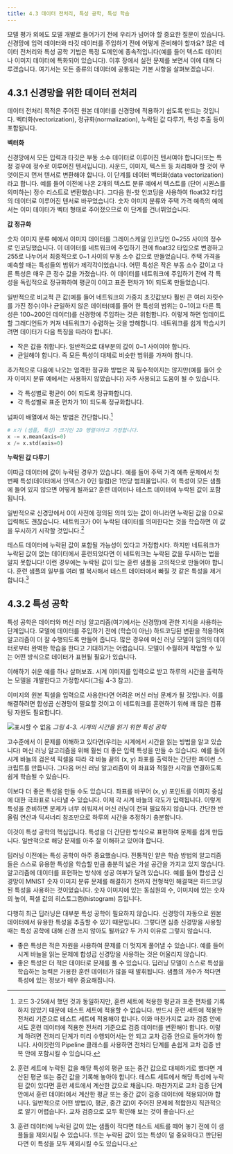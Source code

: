 ```yaml
---
title: 4.3 데이터 전처리, 특성 공학, 특성 학습
---
```


모델 평가 외에도 모델 개발로 들어가기 전에 우리가 넘어야 할 중요한 질문이 있습니다. 신경망에 입력 데이터와 타깃 데이터를 주입하기 전에 어떻게 준비해야 할까요? 많은 데이터 전처리와 특성 공학 기법은 특정 도메인에 종속적입니다(예를 들어 텍스트 데이터나 이미지 데이터에 특화되어 있습니다). 이후 장에서 실전 문제를 보면서 이에 대해 다루겠습니다. 여기서는 모든 종류의 데이터에 공통되는 기본 사항을 살펴보겠습니다.

## 4.3.1 신경망을 위한 데이터 전처리

데이터 전처리 목적은 주어진 원본 데이터를 신경망에 적용하기 쉽도록 만드는 것입니다. 벡터화(vectorization), 정규화(normalization), 누락된 값 다루기, 특성 추출 등이 포함됩니다.

**벡터화**

신경망에서 모든 입력과 타깃은 부동 소수 데이터로 이루어진 텐서여야 합니다(또는 특정 경우에 정수로 이루어진 텐서입니다). 사운드, 이미지, 텍스트 등 처리해야 할 것이 무엇이든지 먼저 텐서로 변환해야 합니다. 이 단계를 데이터 벡터화(data vectorization)라고 합니다. 예를 들어 이전에 나온 2개의 텍스트 분류 예에서 텍스트를 (단어 시퀀스를 의미하는) 정수 리스트로 변환했습니다. 그다음 원-핫 인코딩을 사용하여 float32 타입의 데이터로 이루어진 텐서로 바꾸었습니다. 숫자 이미지 분류와 주택 가격 예측의 예에서는 이미 데이터가 벡터 형태로 주어졌으므로 이 단계를 건너뛰었습니다.

**값 정규화**

숫자 이미지 분류 예에서 이미지 데이터를 그레이스케일 인코딩인 0~255 사이의 정수로 인코딩했습니다. 이 데이터를 네트워크에 주입하기 전에 float32 타입으로 변경하고 255로 나누어서 최종적으로 0~1 사이의 부동 소수 값으로 만들었습니다. 주택 가격을 예측할 때는 특성들의 범위가 제각각이었습니다. 어떤 특성은 작은 부동 소수 값이고 다른 특성은 매우 큰 정수 값을 가졌습니다. 이 데이터를 네트워크에 주입하기 전에 각 특성을 독립적으로 정규화하여 평균이 0이고 표준 편차가 1이 되도록 만들었습니다.

일반적으로 비교적 큰 값(예를 들어 네트워크의 가중치 초깃값보다 훨씬 큰 여러 자릿수를 가진 정수)이나 균일하지 않은 데이터(예를 들어 한 특성의 범위는 0~1이고 다른 특성은 100~200인 데이터)를 신경망에 주입하는 것은 위험합니다. 이렇게 하면 업데이트할 그래디언트가 커져 네트워크가 수렴하는 것을 방해합니다. 네트워크를 쉽게 학습시키려면 데이터가 다음 특징을 따라야 합니다.

- 작은 값을 취합니다. 일반적으로 대부분의 값이 0~1 사이여야 합니다.
- 균일해야 합니다. 즉 모든 특성이 대체로 비슷한 범위를 가져야 합니다.

추가적으로 다음에 나오는 엄격한 정규화 방법은 꼭 필수적이지는 않지만(예를 들어 숫자 이미지 분류 예에서는 사용하지 않았습니다) 자주 사용되고 도움이 될 수 있습니다.

- 각 특성별로 평균이 0이 되도록 정규화합니다.
- 각 특성별로 표준 편차가 1이 되도록 정규화합니다.

넘파이 배열에서 하는 방법은 간단합니다.[^1]

[^1]: 코드 3-25에서 했던 것과 동일하지만, 훈련 세트에 적용한 평균과 표준 편차를 기록하지 않았기 때문에 테스트 세트에 적용할 수 없습니다. 반드시 훈련 세트에 적용한 전처리 기준으로 테스트 세트에 적용해야 합니다. 이와 마찬가지로 교차 검증 안에서도 훈련 데이터에 적용한 전처리 기준으로 검증 데이터를 변환해야 합니다. 이렇게 하려면 전처리 단계가 미리 수행되어서는 안 되고 교차 검증 안으로 들어가야 합니다. 사이킷런의 Pipeline 클래스를 사용하면 전처리 단계를 손쉽게 교차 검증 반복 안에 포함시킬 수 있습니다.

```python
# x가 (샘플, 특성) 크기인 2D 행렬이라고 가정합니다.
x -= x.mean(axis=0)
x /= x.std(axis=0)
```

**누락된 값 다루기**

이따금 데이터에 값이 누락된 경우가 있습니다. 예를 들어 주택 가격 예측 문제에서 첫 번째 특성(데이터에서 인덱스가 0인 컬럼)은 1인당 범죄율입니다. 이 특성이 모든 샘플에 들어 있지 않으면 어떻게 될까요? 훈련 데이터나 테스트 데이터에 누락된 값이 포함됩니다.

일반적으로 신경망에서 0이 사전에 정의된 의미 있는 값이 아니라면 누락된 값을 0으로 입력해도 괜찮습니다. 네트워크가 0이 누락된 데이터를 의미한다는 것을 학습하면 이 값을 무시하기 시작할 것입니다.[^2]

[^2]: 훈련 세트에 누락된 값을 해당 특성의 평균 또는 중간 값으로 대체하기로 했다면 계산된 평균 또는 중간 값을 기록해 놓아야 합니다. 테스트 세트에서 해당 특성에 누락된 값이 있다면 훈련 세트에서 계산한 값으로 채웁니다. 마찬가지로 교차 검증 단계 안에서 훈련 데이터에서 계산한 평균 또는 중간 값이 검증 데이터에 적용되어야 합니다. 일반적으로 어떤 방법(0, 평균, 중간 값)이 주어진 문제에 적합한지 직관적으로 알기 어렵습니다. 교차 검증으로 모두 확인해 보는 것이 좋습니다.

테스트 데이터에 누락된 값이 포함될 가능성이 있다고 가정합시다. 하지만 네트워크가 누락된 값이 없는 데이터에서 훈련되었다면 이 네트워크는 누락된 값을 무시하는 법을 알지 못합니다! 이런 경우에는 누락된 값이 있는 훈련 샘플을 고의적으로 만들어야 합니다. 훈련 샘플의 일부를 여러 벌 복사해서 테스트 데이터에서 빠질 것 같은 특성을 제거합니다.[^3]

[^3]: 훈련 데이터에 누락된 값이 있는 샘플이 적다면 테스트 세트를 떼어 놓기 전에 이 샘플들을 제외시킬 수 있습니다. 또는 누락된 값이 있는 특성이 덜 중요하다고 판단된다면 이 특성을 모두 제외시킬 수도 있습니다.

## 4.3.2 특성 공학

특성 공학은 데이터와 머신 러닝 알고리즘(여기에서는 신경망)에 관한 지식을 사용하는 단계입니다. 모델에 데이터를 주입하기 전에 (학습이 아닌) 하드코딩된 변환을 적용하여 알고리즘이 더 잘 수행되도록 만들어 줍니다. 많은 경우에 머신 러닝 모델이 임의의 데이터로부터 완벽한 학습을 한다고 기대하기는 어렵습니다. 모델이 수월하게 작업할 수 있는 어떤 방식으로 데이터가 표현될 필요가 있습니다.

이해하기 쉬운 예를 하나 살펴보죠. 시계 이미지를 입력으로 받고 하루의 시간을 출력하는 모델을 개발한다고 가정합시다(그림 4-3 참고).

이미지의 원본 픽셀을 입력으로 사용한다면 어려운 머신 러닝 문제가 될 것입니다. 이를 해결하려면 합성곱 신경망이 필요할 것이고 이 네트워크를 훈련하기 위해 꽤 많은 컴퓨팅 자원도 필요합니다.

![표시할 수 없음](https://dpzbhybb2pdcj.cloudfront.net/chollet/Figures/04fig03.jpg)
_그림 4-3. 시계의 시간을 읽기 위한 특성 공학_

고수준에서 이 문제를 이해하고 있다면(우리는 시계에서 시간을 읽는 방법을 알고 있습니다) 머신 러닝 알고리즘을 위해 훨씬 더 좋은 입력 특성을 만들 수 있습니다. 예를 들어 시계 바늘의 검은색 픽셀을 따라 각 바늘 끝의 (x, y) 좌표를 출력하는 간단한 파이썬 스크립트를 만듭니다. 그다음 머신 러닝 알고리즘이 이 좌표와 적절한 시각을 연결하도록 쉽게 학습될 수 있습니다.

이보다 더 좋은 특성을 만들 수도 있습니다. 좌표를 바꾸어 (x, y) 포인트를 이미지 중심에 대한 극좌표로 나타낼 수 있습니다. 이제 각 시계 바늘의 각도가 입력됩니다. 이렇게 특성을 준비하면 문제가 너무 쉬워져서 머신 러닝이 전혀 필요하지 않습니다. 간단한 반올림 연산과 딕셔너리 참조만으로 하루의 시간을 추정하기 충분합니다.

이것이 특성 공학의 핵심입니다. 특성을 더 간단한 방식으로 표현하여 문제를 쉽게 만듭니다. 일반적으로 해당 문제를 아주 잘 이해하고 있어야 합니다.

딥러닝 이전에는 특성 공학이 아주 중요했습니다. 전통적인 얕은 학습 방법의 알고리즘들은 스스로 유용한 특성을 학습할 만큼 충분히 넓은 가설 공간을 가지고 있지 않습니다. 알고리즘에 데이터를 표현하는 방식에 성공 여부가 달려 있습니다. 예를 들어 합성곱 신경망이 MNIST 숫자 이미지 분류 문제를 해결하기 전까지 전형적인 해결책은 하드코딩된 특성을 사용하는 것이었습니다. 숫자 이미지에 있는 동심원의 수, 이미지에 있는 숫자의 높이, 픽셀 값의 히스토그램(histogram) 등입니다.

다행히 최근 딥러닝은 대부분 특성 공학이 필요하지 않습니다. 신경망이 자동으로 원본 데이터에서 유용한 특성을 추출할 수 있기 때문입니다. 그렇다면 심층 신경망을 사용할 때는 특성 공학에 대해 신경 쓰지 않아도 될까요? 두 가지 이유로 그렇지 않습니다.

- 좋은 특성은 적은 자원을 사용하여 문제를 더 멋지게 풀어낼 수 있습니다. 예를 들어 시계 바늘을 읽는 문제에 합성곱 신경망을 사용하는 것은 어울리지 않습니다.
- 좋은 특성은 더 적은 데이터로 문제를 풀 수 있습니다. 딥러닝 모델이 스스로 특성을 학습하는 능력은 가용한 훈련 데이터가 많을 때 발휘됩니다. 샘플의 개수가 적다면 특성에 있는 정보가 매우 중요해집니다.
